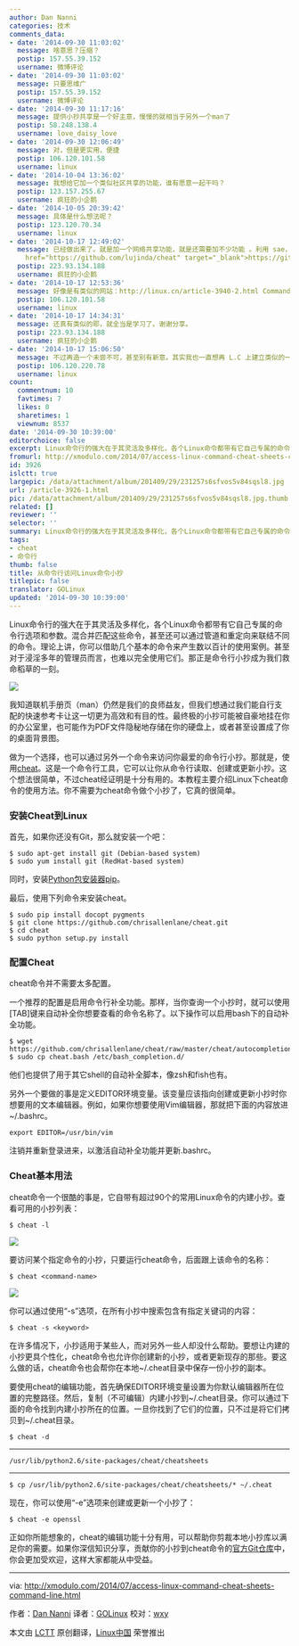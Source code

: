 ```yaml
---
author: Dan Nanni
categories: 技术
comments_data:
- date: '2014-09-30 11:03:02'
  message: 啥意思？压缩？
  postip: 157.55.39.152
  username: 微博评论
- date: '2014-09-30 11:03:02'
  message: 只要思维广
  postip: 157.55.39.152
  username: 微博评论
- date: '2014-09-30 11:17:16'
  message: 提供小抄共享是一个好主意，慢慢的就相当于另外一个man了
  postip: 58.248.138.4
  username: love_daisy_love
- date: '2014-09-30 12:06:49'
  message: 对，但是更实用，便捷
  postip: 106.120.101.58
  username: linux
- date: '2014-10-04 13:36:02'
  message: 我想给它加一个类似社区共享的功能，谁有愿意一起干吗？
  postip: 123.157.255.67
  username: 疯狂的小企鹅
- date: '2014-10-05 20:39:42'
  message: 具体是什么想法呢？
  postip: 123.120.70.34
  username: linux
- date: '2014-10-17 12:49:02'
  message: 已经做出来了。就是加一个网络共享功能，就是还需要加不少功能 。利用 sae，做了一个服务器。去注册一个账号后。然后把账号密码在cheat上登录。可以把命令笔记上传到服务器上，共享给其他用户看。也可以查看某个命令的其他用户的笔记。还可以查看某个用户的所有已经共享了的笔记。软件下载地址：<a
    href="https://github.com/lujinda/cheat" target="_blank">https://github.com/lujinda/cheat</a>
  postip: 223.93.134.188
  username: 疯狂的小企鹅
- date: '2014-10-17 12:53:36'
  message: 好像是有类似的网站：http://linux.cn/article-3940-2.html Commandlinefu.com
  postip: 106.120.101.58
  username: linux
- date: '2014-10-17 14:34:31'
  message: 还真有类似的耶，就全当是学习了。谢谢分享。
  postip: 223.93.134.188
  username: 疯狂的小企鹅
- date: '2014-10-17 15:06:50'
  message: 不过再造一个未尝不可，甚至别有新意。其实我也一直想再 L.C 上建立类似的一个功能或者社区机制。
  postip: 106.120.220.78
  username: linux
count:
  commentnum: 10
  favtimes: 7
  likes: 0
  sharetimes: 1
  viewnum: 8537
date: '2014-09-30 10:39:00'
editorchoice: false
excerpt: Linux命令行的强大在于其灵活及多样化，各个Linux命令都带有它自己专属的命令行选项和参数。混合并匹配这些命令，甚至还可以通过管道和重定向来联结不同的命令。理论上讲，你可以借助几个基本的命令来产生数以百计的使用案例。甚至对于浸淫多年的管理员而言，也难以完全使用它们。那正是命令行小抄成为我们救命稻草的一刻。  我知道联机手册页（man）仍然是我们的良师益友，但我们想通过我们能自行支配的快速参考卡让这一切更为高效和有目的性。最终极的小抄可能被自豪地挂在你的办公室里，也可能作为PDF文件隐秘地存储在你的硬盘上，或者
fromurl: http://xmodulo.com/2014/07/access-linux-command-cheat-sheets-command-line.html
id: 3926
islctt: true
largepic: /data/attachment/album/201409/29/231257s6sfvos5v84sqsl8.jpg
url: /article-3926-1.html
pic: /data/attachment/album/201409/29/231257s6sfvos5v84sqsl8.jpg.thumb.jpg
related: []
reviewer: ''
selector: ''
summary: Linux命令行的强大在于其灵活及多样化，各个Linux命令都带有它自己专属的命令行选项和参数。混合并匹配这些命令，甚至还可以通过管道和重定向来联结不同的命令。理论上讲，你可以借助几个基本的命令来产生数以百计的使用案例。甚至对于浸淫多年的管理员而言，也难以完全使用它们。那正是命令行小抄成为我们救命稻草的一刻。  我知道联机手册页（man）仍然是我们的良师益友，但我们想通过我们能自行支配的快速参考卡让这一切更为高效和有目的性。最终极的小抄可能被自豪地挂在你的办公室里，也可能作为PDF文件隐秘地存储在你的硬盘上，或者
tags:
- cheat
- 命令行
thumb: false
title: 从命令行访问Linux命令小抄
titlepic: false
translator: GOLinux
updated: '2014-09-30 10:39:00'
---
```


Linux命令行的强大在于其灵活及多样化，各个Linux命令都带有它自己专属的命令行选项和参数。混合并匹配这些命令，甚至还可以通过管道和重定向来联结不同的命令。理论上讲，你可以借助几个基本的命令来产生数以百计的使用案例。甚至对于浸淫多年的管理员而言，也难以完全使用它们。那正是命令行小抄成为我们救命稻草的一刻。


![](/data/attachment/album/201409/29/231257s6sfvos5v84sqsl8.jpg)


我知道联机手册页（man）仍然是我们的良师益友，但我们想通过我们能自行支配的快速参考卡让这一切更为高效和有目的性。最终极的小抄可能被自豪地挂在你的办公室里，也可能作为PDF文件隐秘地存储在你的硬盘上，或者甚至设置成了你的桌面背景图。


做为一个选择，也可以通过另外一个命令来访问你最爱的命令行小抄。那就是，使用[cheat](https://github.com/chrisallenlane/cheat)。这是一个命令行工具，它可以让你从命令行读取、创建或更新小抄。这个想法很简单，不过cheat经证明是十分有用的。本教程主要介绍Linux下cheat命令的使用方法。你不需要为cheat命令做个小抄了，它真的很简单。


### 安装Cheat到Linux


首先，如果你还没有Git，那么就安装一个吧：



```
$ sudo apt-get install git (Debian-based system)
$ sudo yum install git (RedHat-based system)

```

同时，安装[Python包安装器pip](http://ask.xmodulo.com/install-pip-linux.html)。


最后，使用下列命令来安装cheat。



```
$ sudo pip install docopt pygments
$ git clone https://github.com/chrisallenlane/cheat.git
$ cd cheat
$ sudo python setup.py install 

```

### 配置Cheat


cheat命令并不需要太多配置。


一个推荐的配置是启用命令行补全功能。那样，当你查询一个小抄时，就可以使用[TAB]键来自动补全你想要查看的命令名称了。以下操作可以启用bash下的自动补全功能。



```
$ wget https://github.com/chrisallenlane/cheat/raw/master/cheat/autocompletion/cheat.bash
$ sudo cp cheat.bash /etc/bash_completion.d/

```

他们也提供了用于其它shell的自动补全脚本，像zsh和fish也有。


另外一个要做的事是定义EDITOR环境变量。该变量应该指向创建或更新小抄时你想要用的文本编辑器。例如，如果你想要使用Vim编辑器，那就把下面的内容放进~/.bashrc。



```
export EDITOR=/usr/bin/vim

```

注销并重新登录进来，以激活自动补全功能并更新.bashrc。


### Cheat基本用法


cheat命令一个很酷的事是，它自带有超过90个的常用Linux命令的内建小抄。查看可用的小抄列表：



```
$ cheat -l 

```

![](/data/attachment/album/201409/29/231615ichw3xch3h1hd021.jpg)


要访问某个指定命令的小抄，只要运行cheat命令，后面跟上该命令的名称：



```
$ cheat <command-name> 

```

![](/data/attachment/album/201409/29/231618vgdzgss00sqdb6xg.jpg)


你可以通过使用“-s”选项，在所有小抄中搜索包含有指定关键词的内容：



```
$ cheat -s <keyword> 

```

在许多情况下，小抄适用于某些人，而对另外一些人却没什么帮助。要想让内建的小抄更具个性化，cheat命令也允许你创建新的小抄，或者更新现存的那些。要这么做的话，cheat命令也会帮你在本地~/.cheat目录中保存一份小抄的副本。


要使用cheat的编辑功能，首先确保EDITOR环境变量设置为你默认编辑器所在位置的完整路径。然后，复制（不可编辑）内建小抄到~/.cheat目录。你可以通过下面的命令找到内建小抄所在的位置。一旦你找到了它们的位置，只不过是将它们拷贝到~/.cheat目录。



```
$ cheat -d 

```



---



```
/usr/lib/python2.6/site-packages/cheat/cheatsheets

```



---



```
$ cp /usr/lib/python2.6/site-packages/cheat/cheatsheets/* ~/.cheat

```

现在，你可以使用“-e”选项来创建或更新一个小抄了：



```
$ cheat -e openssl 

```

正如你所能想象的，cheat的编辑功能十分有用，可以帮助你剪裁本地小抄库以满足你的需要。如果你深信知识分享，贡献你的小抄到cheat命令的[官方Git仓库](https://github.com/chrisallenlane/cheat)中，你会更加受欢迎，这样大家都能从中受益。




---


via: <http://xmodulo.com/2014/07/access-linux-command-cheat-sheets-command-line.html>


作者：[Dan Nanni](http://xmodulo.com/author/nanni) 译者：[GOLinux](https://github.com/GOLinux) 校对：[wxy](https://github.com/wxy)


本文由 [LCTT](https://github.com/LCTT/TranslateProject) 原创翻译，[Linux中国](http://linux.cn/) 荣誉推出